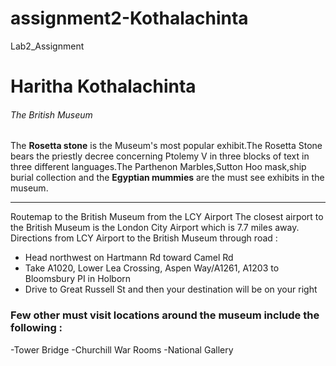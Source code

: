 # assignment2-Kothalachinta
Lab2_Assignment
# Haritha Kothalachinta
###### The British Museum
The __Rosetta stone__ is the Museum's most popular exhibit.The Rosetta Stone bears the priestly decree concerning Ptolemy V in three blocks of text in three different languages.The Parthenon Marbles,Sutton Hoo mask,ship burial collection and the __Egyptian mummies__ are the must see exhibits in the museum.

----
Routemap to the British Museum from the LCY Airport 
The closest airport to the British Museum is the London City Airport which is 7.7 miles away.
Directions from LCY Airport to the British Museum through road :
* Head northwest on Hartmann Rd toward Camel Rd
* Take A1020, Lower Lea Crossing, Aspen Way/A1261, A1203 to Bloomsbury PI in Holborn
* Drive to Great Russell St and then your destination will be on your right

### Few other must visit locations around the museum include the following :
-Tower Bridge
-Churchill War Rooms
-National Gallery



